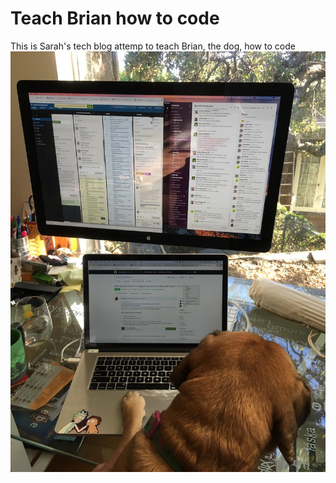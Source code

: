 # Teach Brian how to code

This is Sarah's tech blog attemp to teach Brian, the dog, how to code
![Brian coding ruby](https://github.com/sarahkwak/sarahkwak.github.io/blob/master/blog/stylesheets/bri_computer.jpg)

